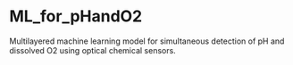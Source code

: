 # ML_for_pHandO2
Multilayered machine learning model for simultaneous detection of pH and dissolved O2 using optical chemical sensors.

